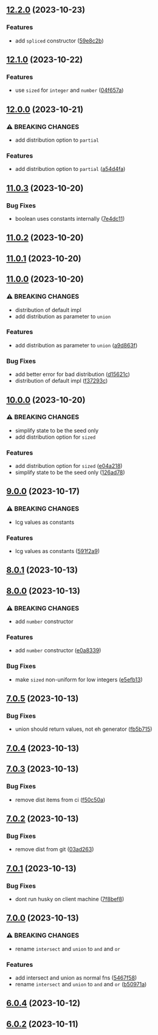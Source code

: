 

## [12.2.0](https://github.com/waynevanson/generator/compare/12.1.0...12.2.0) (2023-10-23)


### Features

* add `spliced` constructor ([59e8c2b](https://github.com/waynevanson/generator/commit/59e8c2b2fad954b9abaabdf2656baf2fd7fa681e))

## [12.1.0](https://github.com/waynevanson/generator/compare/12.0.0...12.1.0) (2023-10-22)


### Features

* use `sized` for `integer` and `number` ([04f657a](https://github.com/waynevanson/generator/commit/04f657a975f9d30c1af65383ea2cebcf6afd408c))

## [12.0.0](https://github.com/waynevanson/generator/compare/11.0.3...12.0.0) (2023-10-21)


### ⚠ BREAKING CHANGES

* add distribution option to `partial`

### Features

* add distribution option to `partial` ([a54d4fa](https://github.com/waynevanson/generator/commit/a54d4fa7cd98b589755474b32fe8b584a4514659))

## [11.0.3](https://github.com/waynevanson/generator/compare/11.0.2...11.0.3) (2023-10-20)


### Bug Fixes

* boolean uses constants internally ([7e4dc11](https://github.com/waynevanson/generator/commit/7e4dc11660d5f938e46ab3600d9c23b9e63f8030))

## [11.0.2](https://github.com/waynevanson/generator/compare/11.0.1...11.0.2) (2023-10-20)

## [11.0.1](https://github.com/waynevanson/generator/compare/11.0.0...11.0.1) (2023-10-20)

## [11.0.0](https://github.com/waynevanson/generator/compare/10.0.0...11.0.0) (2023-10-20)


### ⚠ BREAKING CHANGES

* distribution of default impl
* add distribution as parameter to `union`

### Features

* add distribution as parameter to `union` ([a9d863f](https://github.com/waynevanson/generator/commit/a9d863f4a486711584e5129eae4b2154cdb5f3ea))


### Bug Fixes

* add better error for bad distribution ([d15621c](https://github.com/waynevanson/generator/commit/d15621c1e19439af3c1e1d0939d5030cb3d750d3))
* distribution of default impl ([f37293c](https://github.com/waynevanson/generator/commit/f37293cd819b2935c74538975516830ebf7e3f8b))

## [10.0.0](https://github.com/waynevanson/generator/compare/9.0.0...10.0.0) (2023-10-20)


### ⚠ BREAKING CHANGES

* simplify state to be the seed only
* add distribution option for `sized`

### Features

* add distribution option for `sized` ([e04a218](https://github.com/waynevanson/generator/commit/e04a21867995a0201ae70f65a82ac1533e9bdf79))
* simplify state to be the seed only ([126ad78](https://github.com/waynevanson/generator/commit/126ad78ea511ae0ceaaec27c077bc702bea26bb0))

## [9.0.0](https://github.com/waynevanson/generator/compare/8.0.1...9.0.0) (2023-10-17)


### ⚠ BREAKING CHANGES

* lcg values as constants

### Features

* lcg values as constants ([591f2a9](https://github.com/waynevanson/generator/commit/591f2a9e23978092d990392f1aab7bb77d186824))

## [8.0.1](https://github.com/waynevanson/generator/compare/8.0.0...8.0.1) (2023-10-13)

## [8.0.0](https://github.com/waynevanson/generator/compare/7.0.5...8.0.0) (2023-10-13)


### ⚠ BREAKING CHANGES

* add `number` constructor

### Features

* add `number` constructor ([e0a8339](https://github.com/waynevanson/generator/commit/e0a8339267781606be55ae478397c30545938b06))


### Bug Fixes

* make `sized` non-uniform for low integers ([e5efb13](https://github.com/waynevanson/generator/commit/e5efb1353c72c7eedc4749fd77fbe12aabbbf9a8))

## [7.0.5](https://github.com/waynevanson/generator/compare/7.0.4...7.0.5) (2023-10-13)


### Bug Fixes

* union should return values, not eh generator ([fb5b715](https://github.com/waynevanson/generator/commit/fb5b7151802c74520ab032841612c3c7d72c4e1d))

## [7.0.4](https://github.com/waynevanson/generator/compare/7.0.3...7.0.4) (2023-10-13)

## [7.0.3](https://github.com/waynevanson/generator/compare/7.0.2...7.0.3) (2023-10-13)


### Bug Fixes

* remove dist items from ci ([f50c50a](https://github.com/waynevanson/generator/commit/f50c50a37307da1dd57beda1b2f86fc4038ad2e0))

## [7.0.2](https://github.com/waynevanson/generator/compare/7.0.1...7.0.2) (2023-10-13)


### Bug Fixes

* remove dist from git ([03ad263](https://github.com/waynevanson/generator/commit/03ad263799718dce1eec3131c2ca3c4276d1b9eb))

## [7.0.1](https://github.com/waynevanson/generator/compare/7.0.0...7.0.1) (2023-10-13)


### Bug Fixes

* dont run husky on client machine ([7f8bef8](https://github.com/waynevanson/generator/commit/7f8bef8f8f379edf733d1e6d0bfdf8fabaca3d47))

## [7.0.0](https://github.com/waynevanson/generator/compare/6.0.4...7.0.0) (2023-10-13)


### ⚠ BREAKING CHANGES

* rename `intersect` and `union` to `and` and `or`

### Features

* add intersect and union as normal fns ([5467f58](https://github.com/waynevanson/generator/commit/5467f58c35aa789b9b605bf81908e711751382f5))
* rename `intersect` and `union` to `and` and `or` ([b50971a](https://github.com/waynevanson/generator/commit/b50971aeab205019ebd645ca69cadb9e7d19e677))

## [6.0.4](https://github.com/waynevanson/generator/compare/6.0.2...6.0.4) (2023-10-12)

## [6.0.2](https://github.com/waynevanson/generator/compare/v1.0.0...6.0.2) (2023-10-11)